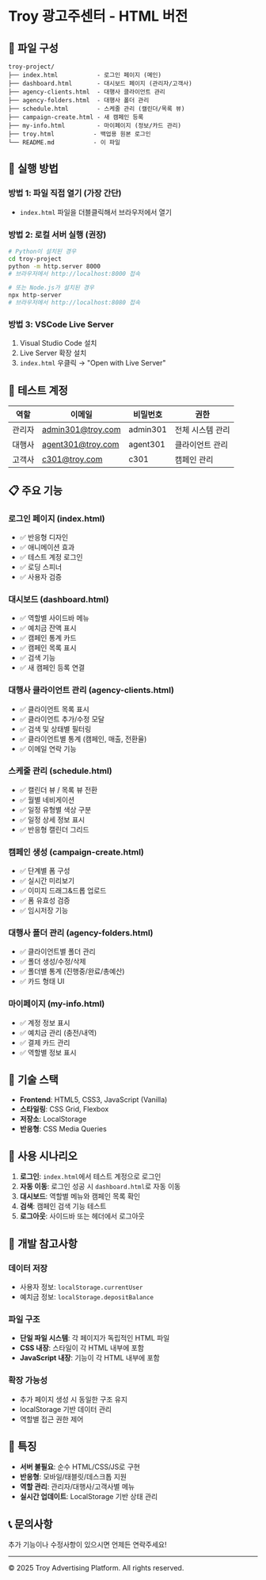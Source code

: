 # Troy 광고주센터 - HTML 버전

## 📁 파일 구성
```
troy-project/
├── index.html           - 로그인 페이지 (메인)
├── dashboard.html       - 대시보드 페이지 (관리자/고객사)
├── agency-clients.html  - 대행사 클라이언트 관리
├── agency-folders.html  - 대행사 폴더 관리
├── schedule.html        - 스케줄 관리 (캘린더/목록 뷰)
├── campaign-create.html - 새 캠페인 등록
├── my-info.html         - 마이페이지 (정보/카드 관리)
├── troy.html           - 백업용 원본 로그인
└── README.md           - 이 파일
```

## 🚀 실행 방법

### 방법 1: 파일 직접 열기 (가장 간단)
- `index.html` 파일을 더블클릭해서 브라우저에서 열기

### 방법 2: 로컬 서버 실행 (권장)
```bash
# Python이 설치된 경우
cd troy-project
python -m http.server 8000
# 브라우저에서 http://localhost:8000 접속

# 또는 Node.js가 설치된 경우
npx http-server
# 브라우저에서 http://localhost:8080 접속
```

### 방법 3: VSCode Live Server
1. Visual Studio Code 설치
2. Live Server 확장 설치
3. `index.html` 우클릭 → "Open with Live Server"

## 🔑 테스트 계정

| 역할 | 이메일 | 비밀번호 | 권한 |
|------|--------|----------|------|
| 관리자 | admin301@troy.com | admin301 | 전체 시스템 관리 |
| 대행사 | agent301@troy.com | agent301 | 클라이언트 관리 |
| 고객사 | c301@troy.com | c301 | 캠페인 관리 |

## 📋 주요 기능

### 로그인 페이지 (index.html)
- ✅ 반응형 디자인
- ✅ 애니메이션 효과
- ✅ 테스트 계정 로그인
- ✅ 로딩 스피너
- ✅ 사용자 검증

### 대시보드 (dashboard.html)
- ✅ 역할별 사이드바 메뉴
- ✅ 예치금 잔액 표시
- ✅ 캠페인 통계 카드
- ✅ 캠페인 목록 표시
- ✅ 검색 기능
- ✅ 새 캠페인 등록 연결

### 대행사 클라이언트 관리 (agency-clients.html)
- ✅ 클라이언트 목록 표시
- ✅ 클라이언트 추가/수정 모달
- ✅ 검색 및 상태별 필터링
- ✅ 클라이언트별 통계 (캠페인, 매출, 전환율)
- ✅ 이메일 연락 기능

### 스케줄 관리 (schedule.html)  
- ✅ 캘린더 뷰 / 목록 뷰 전환
- ✅ 월별 네비게이션
- ✅ 일정 유형별 색상 구분
- ✅ 일정 상세 정보 표시
- ✅ 반응형 캘린더 그리드

### 캠페인 생성 (campaign-create.html)
- ✅ 단계별 폼 구성
- ✅ 실시간 미리보기
- ✅ 이미지 드래그&드롭 업로드
- ✅ 폼 유효성 검증
- ✅ 임시저장 기능

### 대행사 폴더 관리 (agency-folders.html)
- ✅ 클라이언트별 폴더 관리
- ✅ 폴더 생성/수정/삭제
- ✅ 폴더별 통계 (진행중/완료/총예산)
- ✅ 카드 형태 UI

### 마이페이지 (my-info.html)
- ✅ 계정 정보 표시
- ✅ 예치금 관리 (충전/내역)
- ✅ 결제 카드 관리
- ✅ 역할별 정보 표시

## 🔧 기술 스택
- **Frontend**: HTML5, CSS3, JavaScript (Vanilla)
- **스타일링**: CSS Grid, Flexbox
- **저장소**: LocalStorage
- **반응형**: CSS Media Queries

## 🎯 사용 시나리오

1. **로그인**: `index.html`에서 테스트 계정으로 로그인
2. **자동 이동**: 로그인 성공 시 `dashboard.html`로 자동 이동
3. **대시보드**: 역할별 메뉴와 캠페인 목록 확인
4. **검색**: 캠페인 검색 기능 테스트
5. **로그아웃**: 사이드바 또는 헤더에서 로그아웃

## 📝 개발 참고사항

### 데이터 저장
- 사용자 정보: `localStorage.currentUser`
- 예치금 정보: `localStorage.depositBalance`

### 파일 구조
- **단일 파일 시스템**: 각 페이지가 독립적인 HTML 파일
- **CSS 내장**: 스타일이 각 HTML 내부에 포함
- **JavaScript 내장**: 기능이 각 HTML 내부에 포함

### 확장 가능성
- 추가 페이지 생성 시 동일한 구조 유지
- localStorage 기반 데이터 관리
- 역할별 접근 권한 제어

## 🌟 특징
- **서버 불필요**: 순수 HTML/CSS/JS로 구현
- **반응형**: 모바일/태블릿/데스크톱 지원
- **역할 관리**: 관리자/대행사/고객사별 메뉴
- **실시간 업데이트**: LocalStorage 기반 상태 관리

## 📞 문의사항
추가 기능이나 수정사항이 있으시면 언제든 연락주세요!

---
© 2025 Troy Advertising Platform. All rights reserved.